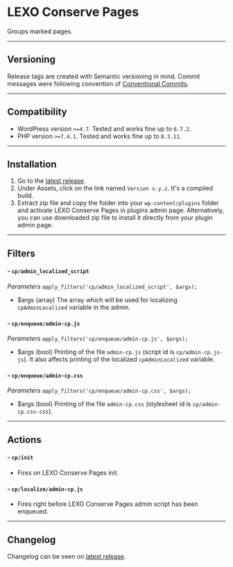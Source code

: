 # LEXO Conserve Pages
Groups marked pages.

---
## Versioning
Release tags are created with Semantic versioning in mind. Commit messages were following convention of [Conventional Commits](https://www.conventionalcommits.org/).

---
## Compatibility
- WordPress version `>=4.7`. Tested and works fine up to `6.7.2`.
- PHP version `>=7.4.1`. Tested and works fine up to `8.3.11`.

---
## Installation
1. Go to the [latest release](https://github.com/lexo-ch/lexo-conserve-pages/releases/latest/).
2. Under Assets, click on the link named `Version x.y.z`. It's a compiled build.
3. Extract zip file and copy the folder into your `wp-content/plugins` folder and activate LEXO Conserve Pages in plugins admin page. Alternatively, you can use downloaded zip file to install it directly from your plugin admin page.

---
## Filters
#### - `cp/admin_localized_script`
*Parameters*
`apply_filters('cp/admin_localized_script', $args);`
- $args (array) The array which will be used for localizing `cpAdminLocalized` variable in the admin.

#### - `cp/enqueue/admin-cp.js`
*Parameters*
`apply_filters('cp/enqueue/admin-cp.js', $args);`
- $args (bool) Printing of the file `admin-cp.js` (script id is `cp/admin-cp.js-js`). It also affects printing of the localized `cpAdminLocalized` variable.

#### - `cp/enqueue/admin-cp.css`
*Parameters*
`apply_filters('cp/enqueue/admin-cp.css', $args);`
- $args (bool) Printing of the file `admin-cp.css` (stylesheet id is `cp/admin-cp.css-css`).

---
## Actions
#### - `cp/init`
- Fires on LEXO Conserve Pages init.

#### - `cp/localize/admin-cp.js`
- Fires right before LEXO Conserve Pages admin script has been enqueued.

---
## Changelog
Changelog can be seen on [latest release](https://github.com/lexo-ch/lexo-conserve-pages/releases/latest/).
